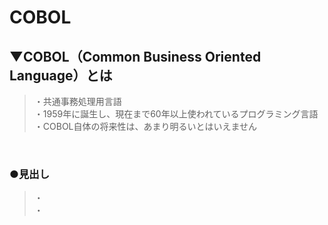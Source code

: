  # COBOL

## ▼COBOL（Common Business Oriented Language）とは
>・共通事務処理用言語<br>
>・1959年に誕生し、現在まで60年以上使われているプログラミング言語<br>
>・COBOL自体の将来性は、あまり明るいとはいえません<br>
<br>

### ●見出し
>・<br>
>・<br>
<br>
